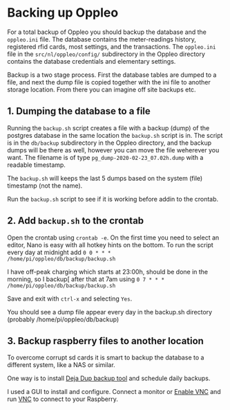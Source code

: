 # Backing up Oppleo

For a total backup of Oppleo you should backup the database and the `oppleo.ini` file. The database contains the meter-readings history,
registered rfid cards, most settings, and the transactions. The `oppleo.ini` file in the `src/nl/oppleo/config/` 
subdirectory in the Oppleo directory contains the database credentials and elementary settings. 

Backup is a two stage process. First the database tables are dumped to a file, and next the dump file is copied together with
the ini file to another storage location. From there you can imagine off site backups etc.


## 1. Dumping the database to a file

Running the `backup.sh` script creates a file with a backup (dump) of the postgres database in the same location the 
`backup.sh` script is in. The script is in the `db/backup` subdirectory in the Oppleo directory, and the backup dumps will be there as 
well, however you can move the file weherever you want.
The filename is of type `pg_dump-2020-02-23_07.02h.dump` with a readable timestamp. 

The `backup.sh` will keeps the last 5 dumps based on the system (file) timestamp (not the name). 

Run the `backup.sh` script to see if it is working before addin to the crontab.


## 2. Add `backup.sh` to the crontab

Open the crontab using `crontab -e`. On the first time you need to select an editor, Nano is easy with all hotkey hints 
on the bottom. To run the script every day at midnight add `0 0 * * *  /home/pi/oppleo/db/backup/backup.sh`

I have off-peak charging which starts at 23:00h, should be done in the morning, so I backup[ after that at 7am using
`0 7 * * *  /home/pi/oppleo/db/backup/backup.sh`

Save and exit with `ctrl-x` and selecting `Yes`.

You should see a dump file appear every day in the backup.sh directory (probably /home/pi/oppleo/db/backup)


## 3. Backup raspberry files to another location

To overcome corrupt sd cards it is smart to backup the database to a different system, like a NAS or similar.

One way is to install [Deja Dup backup tool](https://wiki.gnome.org/Apps/DejaDup) and schedule daily backups. 

I used a GUI to install and configure. Connect a monitor or [Enable VNC](https://howtoraspberrypi.com/raspberry-pi-vnc/) and run [VNC](https://www.realvnc.com/en/connect/download/viewer/) to connect to your Raspberry.



